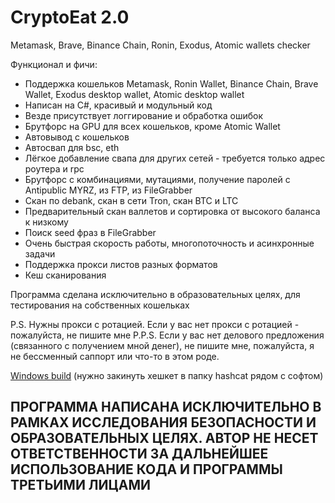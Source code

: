# CryptoEat 2.0
Metamask, Brave, Binance Chain, Ronin, Exodus, Atomic wallets checker

Функционал и фичи:
- Поддержка кошельков Metamask, Ronin Wallet, Binance Chain, Brave Wallet, Exodus desktop wallet, Atomic desktop wallet
- Написан на C#, красивый и модульный код
- Везде присутствует логгирование и обработка ошибок
- Брутфорс на GPU для всех кошельков, кроме Atomic Wallet
- Автовывод с кошельков
- Автосвап для bsc, eth
- Лёгкое добавление свапа для других сетей - требуется только адрес роутера и rpc
- Брутфорс с комбинациями, мутациями, получение паролей с Antipublic MYRZ, из FTP, из FileGrabber
- Скaн по debank, cкaн в сети Tron, cкaн BTC и LTC
- Предварительный cкaн валлетов и сортировка от высокого баланса к низкому
- Поиск seed фраз в FileGrabber
- Очень быстрая скорость работы, многопоточность и асинхронные задачи
- Поддержка прокси листов разных форматов
- Кеш сканирования

Программа сделана исключительно в образовательных целях, для тестирования на собственных кошельках

P.S. Нужны прокси с ротацией. Если у вас нет прокси с ротацией - пожалуйста, не пишите мне
P.P.S. Если у вас нет делового предложения (связанного с получением мной денег), не пишите мне, пожалуйста, я не бессменный саппорт или что-то в этом роде. 

[Windows build](https://github.com/kzorin52/CryptoEat/actions/workflows/dotnet.yml) (нужно закинуть хешкет в папку hashcat рядом с софтом)

## ПРОГРАММА НАПИСАНА ИСКЛЮЧИТЕЛЬНО В РАМКАХ ИССЛЕДОВАНИЯ БЕЗОПАСНОСТИ И ОБРАЗОВАТЕЛЬНЫХ ЦЕЛЯХ. АВТОР НЕ НЕСЕТ ОТВЕТСТВЕННОСТИ ЗА ДАЛЬНЕЙШЕЕ ИСПОЛЬЗОВАНИЕ КОДА И ПРОГРАММЫ ТРЕТЬИМИ ЛИЦАМИ


